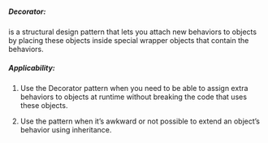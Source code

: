 ##### Decorator:

is a structural design pattern that lets you attach
new behaviors to objects by placing these objects inside
special wrapper objects that contain the behaviors.


##### Applicability:

1. Use the Decorator pattern when you need to be able to assign
extra behaviors to objects at runtime without breaking the
code that uses these objects.


2. Use the pattern when it’s awkward or not possible to extend an
   object’s behavior using inheritance.